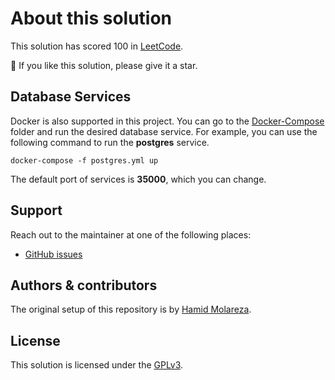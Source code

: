 # About this solution

This solution has scored 100 in [LeetCode](https://leetcode.com).

🌟 If you like this solution, please give it a star.

## Database Services

Docker is also supported in this project. You can go to the [Docker-Compose](Docker-Compose) folder and run the desired database service.
For example, you can use the following command to run the **postgres** service.

`docker-compose -f postgres.yml up`

The default port of services is **35000**, which you can change.

## Support

Reach out to the maintainer at one of the following places:

- [GitHub issues](https://github.com/HamidMolareza/LeetCode/issues/new?assignees=&labels=question&template=04_SUPPORT_QUESTION.md&title=support%3A+)

## Authors & contributors

The original setup of this repository is by [Hamid Molareza](https://github.com/HamidMolareza).

## License

This solution is licensed under the [GPLv3](https://choosealicense.com/licenses/gpl-3.0/).